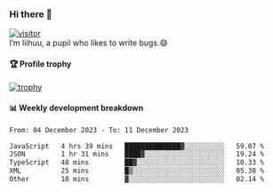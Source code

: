 ### Hi there 👋
[![visitor](https://visitor-badge.glitch.me/badge?page_id=liihuu&right_color=blue)](https://github.com/liihuu)<br>
I’m liihuu, a pupil who likes to write bugs.😄


#### 🏆 Profile trophy
[![trophy](https://github-profile-trophy.vercel.app?username=liihuu&margin-w=16&margin-h=16&rank=-C,-B)](https://github.com/liihuu)


#### 📊 Weekly development breakdown
<!--START_SECTION:waka-->

```txt
From: 04 December 2023 - To: 11 December 2023

JavaScript   4 hrs 39 mins   ██████████████▓░░░░░░░░░░   59.07 %
JSON         1 hr 31 mins    ████▓░░░░░░░░░░░░░░░░░░░░   19.24 %
TypeScript   48 mins         ██▓░░░░░░░░░░░░░░░░░░░░░░   10.33 %
XML          25 mins         █▒░░░░░░░░░░░░░░░░░░░░░░░   05.38 %
Other        10 mins         ▓░░░░░░░░░░░░░░░░░░░░░░░░   02.14 %
```

<!--END_SECTION:waka-->

<!--
**liihuu/liihuu** is a ✨ _special_ ✨ repository because its `README.md` (this file) appears on your GitHub profile.

Here are some ideas to get you started:

- 🔭 I’m currently working on ...
- 🌱 I’m currently learning ...
- 👯 I’m looking to collaborate on ...
- 🤔 I’m looking for help with ...
- 💬 Ask me about ...
- 📫 How to reach me: ...
- 😄 Pronouns: ...
- ⚡ Fun fact: ...
-->
